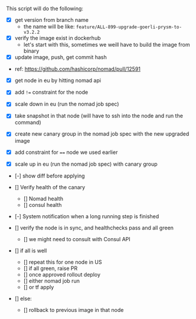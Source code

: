 This script will do the following:
- [x] get version from branch name
    - the name will be like: `feature/ALL-899-upgrade-goerli-prysm-to-v3.2.2`
- [x] verify the image exist in dockerhub
    - let's start with this, sometimes we weill have to build the image from binary
- [x] update image, push, get commit hash

- ref: https://github.com/hashicorp/nomad/pull/12591

- [x] get node in eu by hitting nomad api
- [x] add `!=` constraint for the node
- [x] scale down in eu (run the nomad job spec)

- [x] take snapshot in that node (will have to ssh into the node and run the command)

- [X] create new canary group in the nomad job spec with the new upgraded image
- [X] add constraint for `==` node we used earlier
- [X] scale up in eu (run the nomad job spec) with canary group
- [-] show diff before applying
- [] Verify health of the canary
   - [] Nomad health
   - [] consul health
- [-] System notification when a long running step is finished

- [] verify the node is in sync, and healthchecks pass and all green
  - [] we might need to consult with Consul API

- [] if all is well
  - [] repeat this for one node in US
  - [] if all green, raise PR
  - [] once approved rollout deploy
  - [] either nomad job run
  - [] or tf apply
- [] else:
    - [] rollback to previous image in that node
